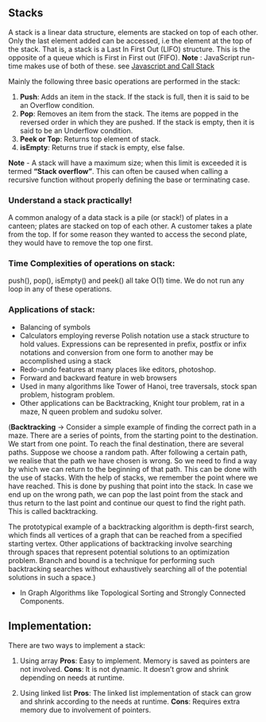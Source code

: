 ## Stacks

A stack is a linear data structure, elements are stacked on top of each other. Only the last element added can be accessed, i.e the element at the top of the stack. That is, a stack is a Last In First Out (LIFO) structure. This is the opposite of a queue which is First in First out (FIFO).
__Note__ : JavaScript run-time makes use of both of these. see [Javascript and Call Stack](./javascript_and_call_stack.md)

Mainly the following three basic operations are performed in the stack:

1. __Push__: Adds an item in the stack. If the stack is full, then it is said to be an Overflow condition.
2. __Pop__: Removes an item from the stack. The items are popped in the reversed order in which they are pushed. If the stack is empty, then it is said to be an Underflow condition.
3. __Peek or Top__: Returns top element of stack.
4. __isEmpty__: Returns true if stack is empty, else false.

__Note__ - A stack will have a maximum size; when this limit is exceeded it is termed __“Stack overflow”__. This can often be caused when calling a recursive function without properly defining the base or terminating case.

### Understand a stack practically!
A common analogy of a data stack is a pile (or stack!) of plates in a canteen; plates are stacked on top of each other. A customer takes a plate from the top. If for some reason they wanted to access the second plate, they would have to remove the top one first.

### Time Complexities of operations on stack:
push(), pop(), isEmpty() and peek() all take O(1) time. We do not run any loop in any of these operations.

### Applications of stack:

- Balancing of symbols
- Calculators employing reverse Polish notation use a stack structure to hold values. Expressions can be represented in prefix, postfix or infix notations and conversion from one form to another may be accomplished using a stack
- Redo-undo features at many places like editors, photoshop.
- Forward and backward feature in web browsers
- Used in many algorithms like Tower of Hanoi, tree traversals, stock span problem, histogram problem.
- Other applications can be Backtracking, Knight tour problem, rat in a maze, N queen problem and sudoku solver.

(__Backtracking__ -> Consider a simple example of finding the correct path in a maze. There are a series of points, from the starting point to the destination. We start from one point. To reach the final destination, there are several paths. Suppose we choose a random path. After following a certain path, we realise that the path we have chosen is wrong. So we need to find a way by which we can return to the beginning of that path. This can be done with the use of stacks. With the help of stacks, we remember the point where we have reached. This is done by pushing that point into the stack. In case we end up on the wrong path, we can pop the last point from the stack and thus return to the last point and continue our quest to find the right path. This is called backtracking.

The prototypical example of a backtracking algorithm is depth-first search, which finds all vertices of a graph that can be reached from a specified starting vertex. Other applications of backtracking involve searching through spaces that represent potential solutions to an optimization problem. Branch and bound is a technique for performing such backtracking searches without exhaustively searching all of the potential solutions in such a space.)

- In Graph Algorithms like Topological Sorting and Strongly Connected Components.

## Implementation:
There are two ways to implement a stack:

1. Using array
__Pros__: Easy to implement. Memory is saved as pointers are not involved.
__Cons__: It is not dynamic. It doesn’t grow and shrink depending on needs at runtime.

2. Using linked list
__Pros__: The linked list implementation of stack can grow and shrink according to the needs at runtime.
__Cons__: Requires extra memory due to involvement of pointers.
